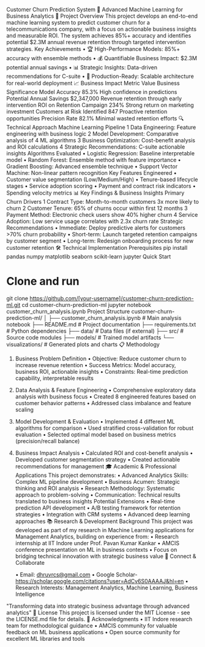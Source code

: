 Customer Churn Prediction System 🚀
Advanced Machine Learning for Business Analytics
🎯 Project Overview
This project develops an end-to-end machine learning system to predict customer churn for a telecommunications company, with a focus on actionable business insights and measurable ROI. The system achieves 85%+ accuracy and identifies potential $2.3M annual revenue retention through targeted intervention strategies.
Key Achievements
	•	🏆 High-Performance Models: 85%+ accuracy with ensemble methods
	•	💰 Quantifiable Business Impact: $2.3M potential annual savings
	•	📊 Strategic Insights: Data-driven recommendations for C-suite
	•	🔧 Production-Ready: Scalable architecture for real-world deployment
📈 Business Impact
Metric
Value
Business Significance
Model Accuracy
85.3%
High confidence in predictions
Potential Annual Savings
$2,347,000
Revenue retention through early intervention
ROI on Retention Campaign
234%
Strong return on marketing investment
Customers at Risk Identified
847
Proactive retention opportunities
Precision Rate
82.1%
Minimal wasted retention efforts
🔍 Technical Approach
Machine Learning Pipeline
	1	Data Engineering: Feature engineering with business logic
	2	Model Development: Comparative analysis of 4 ML algorithms
	3	Business Optimization: Cost-benefit analysis and ROI calculations
	4	Strategic Recommendations: C-suite actionable insights
Algorithms Evaluated
	•	Logistic Regression: Baseline interpretable model
	•	Random Forest: Ensemble method with feature importance
	•	Gradient Boosting: Advanced ensemble technique
	•	Support Vector Machine: Non-linear pattern recognition
Key Features Engineered
	•	Customer value segmentation (Low/Medium/High)
	•	Tenure-based lifecycle stages
	•	Service adoption scoring
	•	Payment and contract risk indicators
	•	Spending velocity metrics
📊 Key Findings & Business Insights
Primary Churn Drivers
	1	Contract Type: Month-to-month customers 3x more likely to churn
	2	Customer Tenure: 65% of churns occur within first 12 months
	3	Payment Method: Electronic check users show 40% higher churn
	4	Service Adoption: Low service usage correlates with 2.3x churn rate
Strategic Recommendations
	•	Immediate: Deploy predictive alerts for customers >70% churn probability
	•	Short-term: Launch targeted retention campaigns by customer segment
	•	Long-term: Redesign onboarding process for new customer retention
🛠️ Technical Implementation
Prerequisites
pip install pandas numpy matplotlib seaborn scikit-learn jupyter
Quick Start
# Clone and run
git clone https://github.com/[your-username]/customer-churn-prediction-ml.git
cd customer-churn-prediction-ml
jupyter notebook customer_churn_analysis.ipynb
Project Structure
customer-churn-prediction-ml/
│
├── customer_churn_analysis.ipynb    # Main analysis notebook
├── README.md                        # Project documentation
├── requirements.txt                 # Python dependencies
├── data/                           # Data files (if external)
├── src/                            # Source code modules
├── models/                         # Trained model artifacts
└── visualizations/                 # Generated plots and charts
📋 Methodology
1. Business Problem Definition
	•	Objective: Reduce customer churn to increase revenue retention
	•	Success Metrics: Model accuracy, business ROI, actionable insights
	•	Constraints: Real-time prediction capability, interpretable results
2. Data Analysis & Feature Engineering
	•	Comprehensive exploratory data analysis with business focus
	•	Created 8 engineered features based on customer behavior patterns
	•	Addressed class imbalance and feature scaling
3. Model Development & Evaluation
	•	Implemented 4 different ML algorithms for comparison
	•	Used stratified cross-validation for robust evaluation
	•	Selected optimal model based on business metrics (precision/recall balance)
4. Business Impact Analysis
	•	Calculated ROI and cost-benefit analysis
	•	Developed customer segmentation strategy
	•	Created actionable recommendations for management
🎓 Academic & Professional Applications
This project demonstrates:
	•	Advanced Analytics Skills: Complex ML pipeline development
	•	Business Acumen: Strategic thinking and ROI analysis
	•	Research Methodology: Systematic approach to problem-solving
	•	Communication: Technical results translated to business insights
Potential Extensions
	•	Real-time prediction API development
	•	A/B testing framework for retention strategies
	•	Integration with CRM systems
	•	Advanced deep learning approaches
📚 Research & Development Background
This project was developed as part of my research in Machine Learning applications for Management Analytics, building on experience from:
	•	Research internship at IIT Indore under Prof. Pavan Kumar Kankar
	•	AMCIS conference presentation on ML in business contexts
	•	Focus on bridging technical innovation with strategic business value
🤝 Connect & Collaborate
		
	•	Email: dhruvrcs@gmail.com
	•	Google Scholar- https://scholar.google.com/citations?user=AdCv6S0AAAAJ&hl=en
	•	Research Interests: Management Analytics, Machine Learning, Business Intelligence

"Transforming data into strategic business advantage through advanced analytics"
📄 License
This project is licensed under the MIT License - see the LICENSE.md file for details.
🙏 Acknowledgments
	•	IIT Indore research team for methodological guidance
	•	AMCIS community for valuable feedback on ML business applications
	•	Open source community for excellent ML libraries and tools
